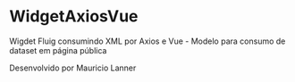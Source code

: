 # WidgetAxiosVue
Wigdet Fluig consumindo XML por Axios e Vue - Modelo para consumo de dataset em página pública

Desenvolvido por Mauricio Lanner
